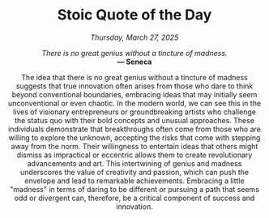 <h1 align="center">Stoic Quote of the Day</h1>
<p align="center"><em><!--date-start-->Thursday, March 27, 2025<!--date-end--></em></p>
<p align="center">
    <em><!--START_SECTION:quote-text-->
There is no great genius without a tincture of madness.
<!--END_SECTION:quote-text--></em><br>
    <strong>— <!--START_SECTION:quote-author-->
Seneca
<!--END_SECTION:quote-author--></strong>
</p>

<p align="center" style="max-width:600px;margin:0 auto;">
<!--START_SECTION:quote-interpretation-->
The idea that there is no great genius without a tincture of madness suggests that true innovation often arises from those who dare to think beyond conventional boundaries, embracing ideas that may initially seem unconventional or even chaotic. In the modern world, we can see this in the lives of visionary entrepreneurs or groundbreaking artists who challenge the status quo with their bold concepts and unusual approaches. These individuals demonstrate that breakthroughs often come from those who are willing to explore the unknown, accepting the risks that come with stepping away from the norm. Their willingness to entertain ideas that others might dismiss as impractical or eccentric allows them to create revolutionary advancements and art. This intertwining of genius and madness underscores the value of creativity and passion, which can push the envelope and lead to remarkable achievements. Embracing a little "madness" in terms of daring to be different or pursuing a path that seems odd or divergent can, therefore, be a critical component of success and innovation.
<!--END_SECTION:quote-interpretation-->
</p>
